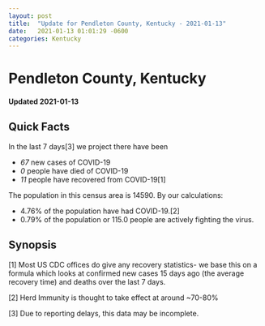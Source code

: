 ```yaml
---
layout: post
title:  "Update for Pendleton County, Kentucky - 2021-01-13"
date:   2021-01-13 01:01:29 -0600
categories: Kentucky
---
```


# Pendleton County, Kentucky
#### Updated 2021-01-13

## Quick Facts

In the last 7 days[3] we project there have been
- *67* new cases of COVID-19
- *0* people have died of COVID-19
- *11* people have recovered from COVID-19[1]

The population in this census area is 14590. By our calculations:
- 4.76% of the population have had COVID-19.[2]
- 0.79% of the population or 115.0 people are actively fighting the virus.

## Synopsis




[1] Most US CDC offices do give any recovery statistics- we base this on a formula which looks at confirmed new cases
15 days ago (the average recovery time) and deaths over the last 7 days.

[2] Herd Immunity is thought to take effect at around ~70-80%

[3] Due to reporting delays, this data may be incomplete.
 
    
